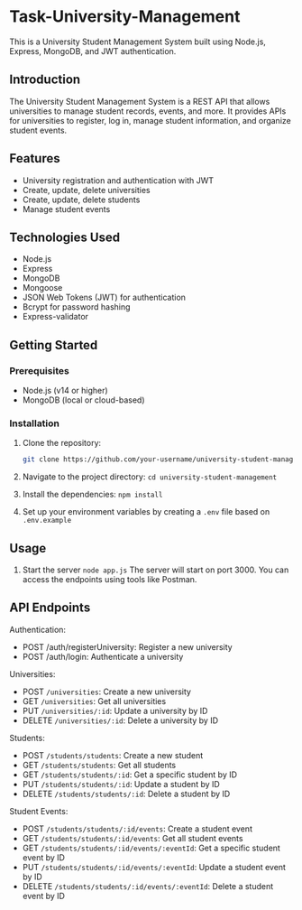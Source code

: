 # Task-University-Management
This is a University Student Management System built using Node.js, Express, MongoDB, and JWT authentication.

## Introduction

The University Student Management System is a REST API that allows universities to manage student records, events, and more. 
It provides APIs for universities to register, log in, manage student information, and organize student events.

## Features

- University registration and authentication with JWT
- Create, update, delete universities
- Create, update, delete students
- Manage student events

## Technologies Used

- Node.js
- Express
- MongoDB
- Mongoose
- JSON Web Tokens (JWT) for authentication
- Bcrypt for password hashing
- Express-validator

## Getting Started

### Prerequisites

- Node.js (v14 or higher)
- MongoDB (local or cloud-based)

### Installation

1. Clone the repository:

   ```bash
   git clone https://github.com/your-username/university-student-management.git

2. Navigate to the project directory:
   `cd university-student-management`
    
3. Install the dependencies:
   `npm install`

4. Set up your environment variables by creating a `.env` file based on `.env.example`

## Usage

1. Start the server
    `node app.js`
The server will start on port 3000. You can access the endpoints using tools like Postman.

## API Endpoints

Authentication:

- POST /auth/registerUniversity: Register a new university
- POST /auth/login: Authenticate a university

Universities:

- POST `/universities`: Create a new university
- GET `/universities`: Get all universities
- PUT `/universities/:id`: Update a university by ID
- DELETE `/universities/:id`: Delete a university by ID

Students:

- POST `/students/students`: Create a new student
- GET `/students/students`: Get all students
- GET `/students/students/:id`: Get a specific student by ID
- PUT `/students/students/:id`: Update a student by ID
- DELETE `/students/students/:id`: Delete a student by ID

Student Events:

- POST `/students/students/:id/events`: Create a student event
- GET `/students/students/:id/events`: Get all student events
- GET `/students/students/:id/events/:eventId`: Get a specific student event by ID
- PUT `/students/students/:id/events/:eventId`: Update a student event by ID
- DELETE `/students/students/:id/events/:eventId`: Delete a student event by ID
